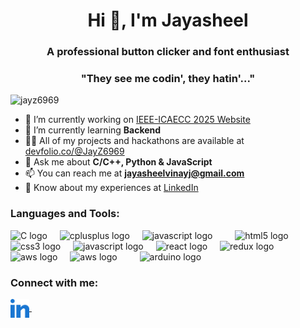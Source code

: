 <h1 align="center">Hi 👋, I'm Jayasheel</h1>
<h3 align="center">A professional button clicker and font enthusiast</h3>
<h3 align="center">"They see me codin', they hatin'..."</h3>


<p align="left"> <img src="https://komarev.com/ghpvc/?username=jayz6969&label=Profile%20views&color=0e75b6&style=flat" alt="jayz6969" /> </p>

- 🔭 I’m currently working on [IEEE-ICAECC 2025 Website]([https://github.com/JayZ6969/IEEE-ICAECC-Website])
- 🌱 I’m currently learning **Backend**
- 👨‍💻 All of my projects and hackathons are available at [devfolio.co/@JayZ6969](https://devfolio.co/@JayZ6969)
- 💬 Ask me about **C/C++, Python & JavaScript**
- 📫 You can reach me at **jayasheelvinayj@gmail.com**
- 📄 Know about my experiences at [LinkedIn](https://www.linkedin.com/in/jayasheelvinayj/)

<h3 align="left">Languages and Tools:</h3>
<div align="left">
  <img src="https://cdn.jsdelivr.net/gh/devicons/devicon/icons/c/c-original.svg" height="40" alt="C logo"  />
  <img width="12" />
  <img src="https://cdn.jsdelivr.net/gh/devicons/devicon/icons/cplusplus/cplusplus-original.svg" height="40" alt="cplusplus logo"  />
  <img width="12" />
  <img src="https://cdn.jsdelivr.net/gh/devicons/devicon/icons/python/python-original.svg" height="40" alt="javascript logo"  />
  <img width="12" />
  <img width="12" />
  <img src="https://cdn.jsdelivr.net/gh/devicons/devicon/icons/html5/html5-original.svg" height="40" alt="html5 logo"  />
  <img width="12" />
  <img src="https://cdn.jsdelivr.net/gh/devicons/devicon/icons/css3/css3-original.svg" height="40" alt="css3 logo"  />
  <img width="12" />
  <img src="https://cdn.jsdelivr.net/gh/devicons/devicon/icons/javascript/javascript-original.svg" height="40" alt="javascript logo"  />
  <img width="12" />
  <img src="https://cdn.jsdelivr.net/gh/devicons/devicon/icons/react/react-original.svg" height="40" alt="react logo"  />
  <img width="12" />
  <img src="https://cdn.jsdelivr.net/gh/devicons/devicon/icons/redux/redux-original.svg" height="40" alt="redux logo"  />
  <img width="12" />
  <img width="12" />
  <img src="https://cdn.jsdelivr.net/gh/devicons/devicon/icons/amazonwebservices/amazonwebservices-original-wordmark.svg" height="40" alt="aws logo"  />
  <img width="12" />
  <img src="https://cdn.jsdelivr.net/gh/devicons/devicon/icons/vercel/vercel-original.svg" height="40" alt="aws logo"  />
  <img width="12" />
  <img width="12" />
  <img src="https://cdn.jsdelivr.net/gh/devicons/devicon/icons/arduino/arduino-original.svg" height="40" alt="arduino logo"  />
  <img width="12" />
</div>

<h3 align="left">Connect with me:</h3>
<div align="left">
  <a href="https://linkedin.com/in/jayasheelvinayj" target="blank" text-decoration="none">
    <img align="center" src="src/images/icons/Social/linked-in-alt.svg" alt="jayasheelvinayj" height="30"/>
    <img width="12" />
  </a> 
</div>
